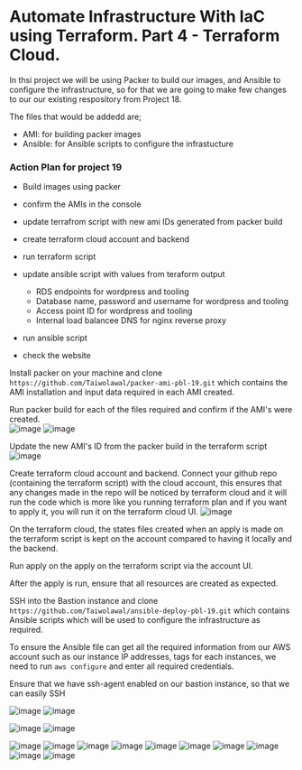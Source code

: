 # Automate Infrastructure With IaC using Terraform. Part 4 - Terraform Cloud.

In thsi project we will be  using Packer to build our images, and Ansible to configure the infrastructure, so for that we are going to make few changes to our our existing respository from Project 18.

The files that would be addedd are;

* AMI: for building packer images
* Ansible: for Ansible scripts to configure the infrastucture

### Action Plan for project 19

- Build images using packer
- confirm the AMIs in the console
- update terrafrom script with new ami IDs generated from packer build
- create terraform cloud account and backend
- run terraform script
- update ansible script with values from teraform output
     - RDS endpoints for wordpress and tooling
     - Database name, password and username for wordpress and tooling
     - Access point ID for wordpress and tooling
     - Internal load balancee DNS for nginx reverse proxy

- run ansible script
- check the website

Install packer on your machine and clone `https://github.com/Taiwolawal/packer-ami-pbl-19.git` which contains the AMI installation and input data required in each AMI created.

Run packer build for each of the files required and confirm if the AMI's were created.  
![image](https://user-images.githubusercontent.com/50557587/155509676-82e4aad6-6b19-47d9-bb71-1f227f08a5ab.png)
![image](https://user-images.githubusercontent.com/50557587/155512423-f372c7bf-2053-4812-918f-70e6d72174b7.png)

Update the new AMI's ID from the packer build  in the terraform script  
![image](https://user-images.githubusercontent.com/50557587/155521464-066a9d0d-9eda-467e-bf70-a1e99250b1c8.png)    

Create  terraform cloud account and backend. Connect your github repo (containing the terraform script) with the cloud account, this ensures that any changes made in the repo will be noticed by terraform cloud and it will run the code which is more like you running terraform plan and if you want to apply it, you will run it on the terraform cloud UI.
![image](https://user-images.githubusercontent.com/50557587/155999037-ec8d8e18-40e6-4556-805f-38340cc7e9d7.png)

On the terraform cloud, the states files created when an apply is made on the terraform script is kept on the account compared to having it locally and the backend.

Run apply on the apply on the terraform script via the account UI.

After the apply is run, ensure that all resources are created as expected.

SSH into the Bastion instance and clone` https://github.com/Taiwolawal/ansible-deploy-pbl-19.git` which contains Ansible scripts which will be used to configure the infrastructure as required.

To ensure the Ansible file can get all the required information from our AWS account such as our instance IP addresses, tags for each instances, we need to run `aws configure` and enter all required credentials.

Ensure that we have ssh-agent enabled on our bastion instance, so that we can easily SSH 


![image](https://user-images.githubusercontent.com/50557587/155510755-80ab1621-68d9-423e-9850-ff0f89cc991c.png)
![image](https://user-images.githubusercontent.com/50557587/155512221-456c3a43-b98f-4ce4-aff1-119b91f9c2e9.png)


![image](https://user-images.githubusercontent.com/50557587/155710300-2272fd7f-85cd-4627-9f4c-4ab33c8a5ee7.png)
![image](https://user-images.githubusercontent.com/50557587/155731918-6a4fef75-e81a-42dd-a1c0-1a027de2b117.png)

![image](https://user-images.githubusercontent.com/50557587/155748349-43063718-684c-4ffd-9a66-a8e67e6004ec.png)
![image](https://user-images.githubusercontent.com/50557587/155748432-726a1bc5-e187-4c03-84db-6d1806b7628b.png)
![image](https://user-images.githubusercontent.com/50557587/155748507-e0725b04-9d8c-4683-af2d-d87b1e4bdc5f.png)
![image](https://user-images.githubusercontent.com/50557587/155975629-75d006c5-5bd6-4a21-85bb-2864653024aa.png)
![image](https://user-images.githubusercontent.com/50557587/155758102-b092d397-a3d6-4086-9bcb-b5b336dcae69.png)
![image](https://user-images.githubusercontent.com/50557587/155976474-9f3bb595-ebb2-4252-a06d-d1aaff601558.png)
![image](https://user-images.githubusercontent.com/50557587/155978317-22e58321-7a78-454e-94ea-e10ff2569af5.png)
![image](https://user-images.githubusercontent.com/50557587/155992291-486fa7d9-fd9e-4471-bbb0-166c2438c75e.png)
![image](https://user-images.githubusercontent.com/50557587/155992344-374150b8-5907-482d-b1af-333f918e4cf4.png)
![image](https://user-images.githubusercontent.com/50557587/155992482-5ba5c51a-232f-42ba-8b16-b685032d8c16.png)
